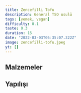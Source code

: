 ```yaml
---
title: Zencefilli Tofu
description: General TSO usulü
tags: [yemek, vegan]
difficulty: 0.1
taste: 0.3
duration: 15
date: "2022-03-03T05:35:07.322Z"
image: zencefilli-tofu.jpeg
yt: []
---
```


## Malzemeler

## Yapılışı
